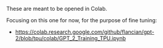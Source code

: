 These are meant to be opened in Colab.

Focusing on this one for now, for the purpose of fine tuning:

 * https://colab.research.google.com/github/flancian/gpt-2/blob/tpu/colab/GPT_2_Training_TPU.ipynb
